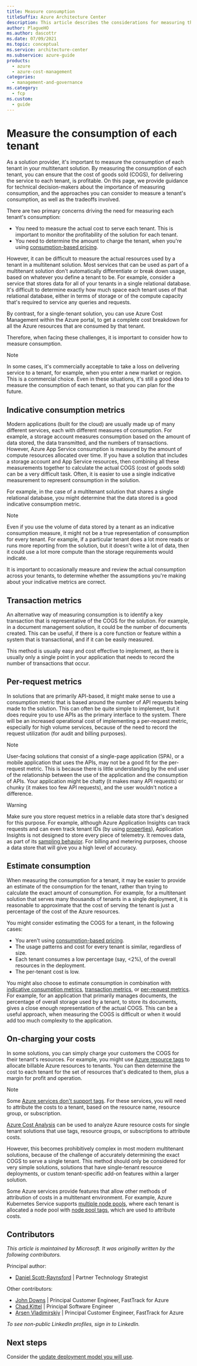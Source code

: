 ```yaml
---
title: Measure consumption
titleSuffix: Azure Architecture Center
description: This article describes the considerations for measuring the consumption of each tenant in a multitenant solution.
author: PlagueHO
ms.author: dascottr
ms.date: 07/09/2021
ms.topic: conceptual
ms.service: architecture-center
ms.subservice: azure-guide
products:
  - azure
  - azure-cost-management
categories:
  - management-and-governance
ms.category:
  - fcp
ms.custom:
  - guide
---
```


# Measure the consumption of each tenant

As a solution provider, it's important to measure the consumption of each tenant in your multitenant solution. By measuring the consumption of each tenant, you can ensure that the cost of goods sold (COGS), for delivering the service to each tenant, is profitable. On this page, we provide guidance for technical decision-makers about the importance of measuring consumption, and the approaches you can consider to measure a tenant's consumption, as well as the tradeoffs involved.

There are two primary concerns driving the need for measuring each tenant's consumption:

- You need to measure the actual cost to serve each tenant. This is important to monitor the profitability of the solution for each tenant.
- You need to determine the amount to charge the tenant, when you're using [consumption-based pricing](./pricing-models.md#consumption-based-pricing).

However, it can be difficult to measure the actual resources used by a tenant in a multitenant solution. Most services that can be used as part of a multitenant solution don't automatically differentiate or break down usage, based on whatever you define a tenant to be. For example, consider a service that stores data for all of your tenants in a single relational database. It's difficult to determine exactly how much space each tenant uses of that relational database, either in terms of storage or of the compute capacity that's required to service any queries and requests.

By contrast, for a single-tenant solution, you can use Azure Cost Management within the Azure portal, to get a complete cost breakdown for all the Azure resources that are consumed by that tenant.

Therefore, when facing these challenges, it is important to consider how to measure consumption.

> [!NOTE]
> In some cases, it's commercially acceptable to take a loss on delivering service to a tenant, for example, when you enter a new market or region. This is a commercial choice. Even in these situations, it's still a good idea to measure the consumption of each tenant, so that you can plan for the future.

## Indicative consumption metrics

Modern applications (built for the cloud) are usually made up of many different services, each with different measures of consumption. For example, a storage account measures consumption based on the amount of data stored, the data transmitted, and the numbers of transactions. However, Azure App Service consumption is measured by the amount of compute resources allocated over time. If you have a solution that includes a storage account and App Service resources, then combining all these measurements together to calculate the actual COGS (cost of goods sold) can be a very difficult task. Often, it is easier to use a single indicative measurement to represent consumption in the solution.

For example, in the case of a multitenant solution that shares a single relational database, you might determine that the data stored is a good indicative consumption metric.

> [!NOTE]
> Even if you use the volume of data stored by a tenant as an indicative consumption measure, it might not be a true representation of consumption for every tenant. For example, if a particular tenant does a lot more reads or runs more reporting from the solution, but it doesn't write a lot of data, then it could use a lot more compute than the storage requirements would indicate.

It is important to occasionally measure and review the actual consumption across your tenants, to determine whether the assumptions you're making about your indicative metrics are correct.

## Transaction metrics

An alternative way of measuring consumption is to identify a key transaction that is representative of the COGS for the solution. For example, in a document management solution, it could be the number of documents created. This can be useful, if there is a core function or feature within a system that is transactional, and if it can be easily measured.

This method is usually easy and cost effective to implement, as there is usually only a single point in your application that needs to record the number of transactions that occur.

## Per-request metrics

In solutions that are primarily API-based, it might make sense to use a consumption metric that is based around the number of API requests being made to the solution. This can often be quite simple to implement, but it does require you to use APIs as the primary interface to the system. There will be an increased operational cost of implementing a per-request metric, especially for high volume services, because of the need to record the request utilization (for audit and billing purposes).

> [!NOTE]
> User-facing solutions that consist of a single-page application (SPA), or a mobile application that uses the APIs, may not be a good fit for the per-request metric. This is because there is little understanding by the end user of the relationship between the use of the application and the consumption of APIs. Your application might be chatty (it makes many API requests) or chunky (it makes too few API requests), and the user wouldn't notice a difference.

> [!WARNING]
> Make sure you store request metrics in a reliable data store that's designed for this purpose. For example, although Azure Application Insights can track requests and can even track tenant IDs (by using [properties](/azure/azure-monitor/app/api-custom-events-metrics#properties)), Application Insights is not designed to store every piece of telemetry. It removes data, as part of its [sampling behavior](/azure/azure-monitor/app/sampling). For billing and metering purposes, choose a data store that will give you a high level of accuracy.

## Estimate consumption

When measuring the consumption for a tenant, it may be easier to provide an estimate of the consumption for the tenant, rather than trying to calculate the exact amount of consumption. For example, for a multitenant solution that serves many thousands of tenants in a single deployment, it is reasonable to approximate that the cost of serving the tenant is just a percentage of the cost of the Azure resources.

You might consider estimating the COGS for a tenant, in the following cases:

- You aren't using [consumption-based pricing](./pricing-models.md#consumption-based-pricing).
- The usage patterns and cost for every tenant is similar, regardless of size.
- Each tenant consumes a low percentage (say, <2%), of the overall resources in the deployment.
- The per-tenant cost is low.

You might also choose to estimate consumption in combination with [indicative consumption metrics](#indicative-consumption-metrics), [transaction metrics](#transaction-metrics), or [per-request metrics](#per-request-metrics). For example, for an application that primarily manages documents, the percentage of overall storage used by a tenant, to store its documents, gives a close enough representation of the actual COGS. This can be a useful approach, when measuring the COGS is difficult or when it would add too much complexity to the application.

## On-charging your costs

In some solutions, you can simply charge your customers the COGS for their tenant's resources. For example, you might use [Azure resource tags](/azure/azure-resource-manager/management/tag-resources) to allocate billable Azure resources to tenants. You can then determine the cost to each tenant for the set of resources that's dedicated to them, plus a margin for profit and operation.

> [!NOTE]
> Some [Azure services don't support tags](/azure/azure-resource-manager/management/tag-support). For these services, you will need to attribute the costs to a tenant, based on the resource name, resource group, or subscription.

[Azure Cost Analysis](/azure/cost-management-billing/costs/quick-acm-cost-analysis) can be used to analyze Azure resource costs for single tenant solutions that use tags, resource groups, or subscriptions to attribute costs.

However, this becomes prohibitively complex in most modern multitenant solutions, because of the challenge of accurately determining the exact COGS to serve a single tenant. This method should only be considered for very simple solutions, solutions that have single-tenant resource deployments, or custom tenant-specific add-on features within a larger solution.

Some Azure services provide features that allow other methods of attribution of costs in a multitenant environment. For example, Azure Kubernetes Service supports [multiple node pools](/azure/aks/use-multiple-node-pools), where each tenant is allocated a node pool with [node pool tags](/azure/aks/use-multiple-node-pools#setting-nodepool-azure-tags), which are used to attribute costs.

## Contributors

*This article is maintained by Microsoft. It was originally written by the following contributors.*

Principal author:

 * [Daniel Scott-Raynsford](http://linkedin.com/in/dscottraynsford) | Partner Technology Strategist

Other contributors:

 * [John Downs](http://linkedin.com/in/john-downs) | Principal Customer Engineer, FastTrack for Azure
 * [Chad Kittel](https://www.linkedin.com/in/chadkittel) | Principal Software Engineer
 * [Arsen Vladimirskiy](http://linkedin.com/in/arsenv) | Principal Customer Engineer, FastTrack for Azure

*To see non-public LinkedIn profiles, sign in to LinkedIn.*

## Next steps

Consider the [update deployment model you will use](updates.md).
